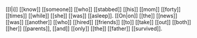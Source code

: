 [[I|i]] [[know]] [[someone]] [[who]] [[stabbed]] [[his]] [[mom]] [[forty]] [[times]] [[while]] [[she]] [[was]] [[asleep]]. [[On|on]] [[the]] [[news]] [[was]] [[another]] [[who]] [[hired]] [[friends]] [[to]] [[take]] [[out]] [[both]] [[her]] [[parents]], [[and]] [[only]] [[the]] [[father]] [[survived]].